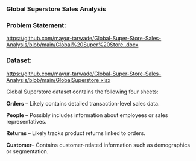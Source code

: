 ### Global Superstore Sales Analysis
### Problem Statement:
https://github.com/mayur-tarwade/Global-Super-Store-Sales-Analysis/blob/main/Global%20Super%20Store..docx

### Dataset:
https://github.com/mayur-tarwade/Global-Super-Store-Sales-Analysis/blob/main/GlobalSuperstore.xlsx

Global Superstore dataset contains the following four sheets:

**Orders** – Likely contains detailed transaction-level sales data.

**People** – Possibly includes information about employees or sales representatives.

**Returns** – Likely tracks product returns linked to orders.

**Customer**– Contains customer-related information such as demographics or segmentation.
